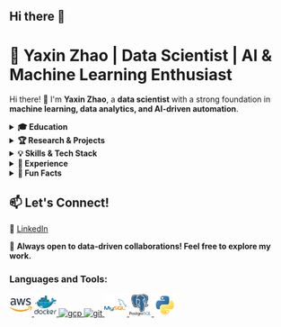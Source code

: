 ## Hi there 👋

# 🚀 Yaxin Zhao | Data Scientist | AI & Machine Learning Enthusiast

Hi there! 👋 I'm **Yaxin Zhao**, a **data scientist** with a strong foundation in **machine learning, data analytics, and AI-driven automation**.

<details>
  <summary><strong>🎓 Education</strong></summary>

- **M.S. in Data Science & Business Analytics** (UNC Charlotte, Dec 2024) - GPA: 3.90/4.00  
- **M.A. in Japanese Written Translation** (Inner Mongolia University, China, Jun 2020)  
- **B.A. in Japanese** (Yanshan University, China, Jun 2018)

</details>

<details>
  <summary><strong>🏆 Research & Projects</strong></summary>

- 🔹 **Privacy-Preserving AI in VR** (UNC Charlotte)  
  - Co-authored *PAKDD 2025 full paper* on **Explanation-based Anonymization Methods for Motion Privacy**.  
  - Used **SGN models** to predict actions while reducing performer identification accuracy, enhancing VR privacy.  
  - Applied **Captum analysis** for joint importance evaluation, leading to smart masking and smart noise innovations.

- 🔹 **Big Data Pipelines & ETL Engineering**  
  - Designed scalable **ETL workflows** for structured and unstructured data.  
  - Worked with **GCP, kestra, and SQL** to optimize data storage and retrieval.  
  - Developed **real-time data streaming solutions** for efficient analytics processing.

</details>

<details>
  <summary><strong>💡 Skills & Tech Stack</strong></summary>

- **Programming**: Python (Pandas, NumPy, PyTorch, Scikit-learn), SQL, R  
- **Data Engineering**: ETL, Data Pipelines, Snowflake, AWS, GCP  
- **Machine Learning**: NLP, Classification, Predictive Modeling, A/B Testing  
- **Visualization**: Tableau, Power BI, Excel  

</details>

<details>
  <summary><strong>🏢 Experience</strong></summary>

- **Research Assistant (UNC Charlotte, Feb 2024 - Dec 2024)**  
  - Contributed to cutting-edge **VR privacy protection research** with **SGN models**.  
  - Led brainstorming for **smart masking & smart noise** techniques to safeguard user data.  
- **Teaching Assistant (UNC Charlotte, Jan 2024 - Dec 2024)**  
  - Assisted in **Digital Marketing Analytics** and **Text Mining** courses, guiding students in ML and NLP applications.  
- **Advertising Analyst (FriendTimes Inc., Aug 2020 - Jul 2021)**  
  - Drove **game launches**, increasing revenue by **20%** and user engagement by **25%** through data-driven advertising.  
  - Boosted user satisfaction **30%** using analytics-driven engagement strategies.  

</details>

<details>
  <summary><strong>🌟 Fun Facts</strong></summary>

- 🚀 **Passionate about scalable data pipelines and AI-driven analytics**.  
- 🌍 **Speaks three languages: Chinese 🇨🇳, English 🇺🇸, and Japanese 🇯🇵**.  
- 🎮 **Former game advertising analyst**, now applying data science to diverse industries.

</details>

## 📫 Let's Connect!  
📍 [LinkedIn](https://www.linkedin.com/in/yaxinzhaouncc/) 

🚀 **Always open to data-driven collaborations! Feel free to explore my work.** 

<h3 align="left">Languages and Tools:</h3>
<p align="left"> <a href="https://aws.amazon.com" target="_blank" rel="noreferrer"> <img src="https://raw.githubusercontent.com/devicons/devicon/master/icons/amazonwebservices/amazonwebservices-original-wordmark.svg" alt="aws" width="40" height="40"/> </a> <a href="https://www.docker.com/" target="_blank" rel="noreferrer"> <img src="https://raw.githubusercontent.com/devicons/devicon/master/icons/docker/docker-original-wordmark.svg" alt="docker" width="40" height="40"/> </a> <a href="https://cloud.google.com" target="_blank" rel="noreferrer"> <img src="https://www.vectorlogo.zone/logos/google_cloud/google_cloud-icon.svg" alt="gcp" width="40" height="40"/> </a> <a href="https://git-scm.com/" target="_blank" rel="noreferrer"> <img src="https://www.vectorlogo.zone/logos/git-scm/git-scm-icon.svg" alt="git" width="40" height="40"/> </a> <a href="https://www.mysql.com/" target="_blank" rel="noreferrer"> <img src="https://raw.githubusercontent.com/devicons/devicon/master/icons/mysql/mysql-original-wordmark.svg" alt="mysql" width="40" height="40"/> </a> <a href="https://www.postgresql.org" target="_blank" rel="noreferrer"> <img src="https://raw.githubusercontent.com/devicons/devicon/master/icons/postgresql/postgresql-original-wordmark.svg" alt="postgresql" width="40" height="40"/> </a> <a href="https://www.python.org" target="_blank" rel="noreferrer"> 
<img src="https://raw.githubusercontent.com/devicons/devicon/master/icons/python/python-original.svg" alt="python" width="40" height="40"/> </a> <a href="https://redis.io" target="_blank" rel="noreferrer"> 
